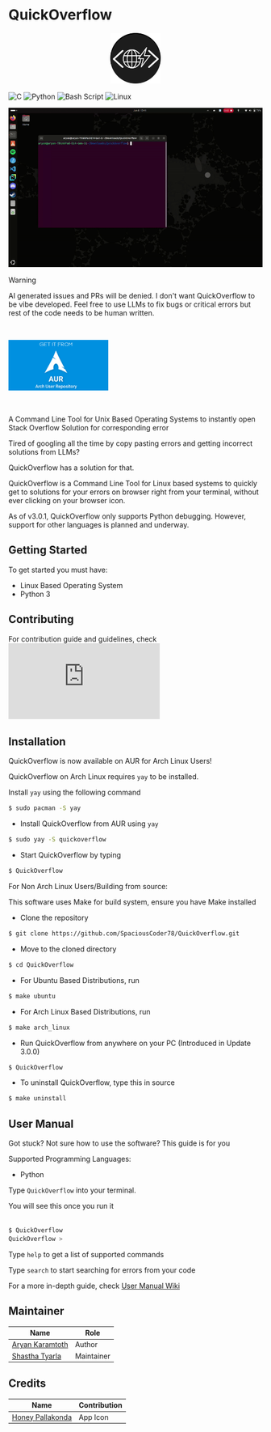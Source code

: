 # QuickOverflow


<p align="center">
  <img src="quickoflow.png" height="100" width="auto" align-content="center">
</p>




![C](https://img.shields.io/badge/c-%2300599C.svg?style=for-the-badge&logo=c&logoColor=white)
![Python](https://img.shields.io/badge/python-3670A0?style=for-the-badge&logo=python&logoColor=ffdd54)
![Bash Script](https://img.shields.io/badge/bash_script-%23121011.svg?style=for-the-badge&logo=gnu-bash&logoColor=white)
![Linux](https://img.shields.io/badge/Linux-FCC624?style=for-the-badge&logo=linux&logoColor=black)

![image](https://github.com/SpaciousCoder78/QuickOverflow/blob/main/.github/img/demo.gif?raw=true)

> [!WARNING]
> AI generated issues and PRs will be denied. I don't want QuickOverflow to be vibe developed. Feel free to use LLMs to fix bugs or critical errors but rest of the code needs to be human written.

<br>
<p align=center"
<a href="https://aur.archlinux.org/packages/quickoverflow"> 
    <img src=".github/img/aurpromo.png" height="100" > 
    </img> 
</a>
</p>
<br>

A Command Line Tool for Unix Based Operating Systems to instantly open Stack Overflow Solution for corresponding error

Tired of googling all the time by copy pasting errors and getting incorrect solutions from LLMs?

QuickOverflow has a solution for that.

QuickOverflow is a Command Line Tool for Linux based systems to quickly get to solutions for your errors on browser right from your terminal, without ever clicking on your browser icon.

As of v3.0.1, QuickOverflow only supports Python debugging. However, support for other languages is planned and underway.

## Getting Started

To get started you must have:

- Linux Based Operating System
- Python 3

## Contributing

For contribution guide and guidelines, check ![CONTRIBUTING.md](https://github.com/SpaciousCoder78/QuickOverflow/blob/main/CONTRIBUTING.md)



## Installation

QuickOverflow is now available on AUR for Arch Linux Users!

QuickOverflow on Arch Linux requires `yay` to be installed.

Install `yay` using the following command

```sh
$ sudo pacman -S yay
```

- Install QuickOverflow from AUR using `yay`

```sh
$ sudo yay -S quickoverflow
```

- Start QuickOverflow by typing

```sh
$ QuickOverflow
```



For Non Arch Linux Users/Building from source:

This software uses Make for build system, ensure you have Make installed

- Clone the repository

```sh
$ git clone https://github.com/SpaciousCoder78/QuickOverflow.git
```

- Move to the cloned directory

```sh
$ cd QuickOverflow
```

- For Ubuntu Based Distributions, run

```sh
$ make ubuntu
```

- For Arch Linux Based Distributions, run

```sh
$ make arch_linux
```

- Run QuickOverflow from anywhere on your PC (Introduced in Update 3.0.0)

```sh
$ QuickOverflow
```

- To uninstall QuickOverflow, type this in source
  
```sh
$ make uninstall
```

## User Manual

Got stuck? Not sure how to use the software? This guide is for you

Supported Programming Languages:

- Python

Type `QuickOverflow` into your terminal.

You will see this once you run it

```sh

$ QuickOverflow
QuickOverflow >

```
Type `help` to get a list of supported commands

Type `search` to start searching for errors from your code

For a more in-depth guide, check <a href="https://github.com/SpaciousCoder78/QuickOverflow/wiki/User-Manual"> User Manual Wiki </a>


## Maintainer

<table>
    <thead>
        <tr>
            <th>Name</th>
            <th>Role</th>
        </tr>
    </thead>
    <tbody>
        <tr>
            <td><a href="https://github.com/spaciouscoder78" > Aryan Karamtoth</td>
            <td>Author</td>
        </tr>
        <tr>
            <td><a href="https://github.com/lonelyguy123">Shastha Tyarla</td>
            <td>Maintainer</td>
        </tr>
    </tbody>
</table>

## Credits

<table>
    <thead>
        <tr>
            <th>Name</th>
            <th>Contribution</th>
        </tr>
    </thead>
    <tbody>
        <tr>
            <td><a href="https://github.com/honeypallakonda" > Honey Pallakonda</td>
            <td>App Icon</td>
        </tr>
    </tbody>
</table>




